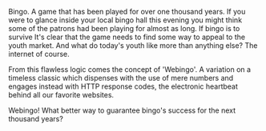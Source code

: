 Bingo. A game that has been played for over one thousand years. If you were to glance inside your local bingo hall this evening you might think some of the patrons had been playing for almost as long. If bingo is to survive It's clear that the game needs to find some way to appeal to the youth market. And what do today's youth like more than anything else? The internet of course.

From this flawless logic comes the concept of 'Webingo'. A variation on a timeless classic which dispenses with the use of  mere numbers and engages instead with HTTP response codes, the electronic heartbeat behind all our favorite websites.

Webingo! What better way to guarantee bingo's success for the next thousand years?  
